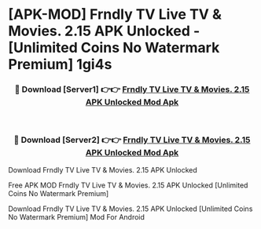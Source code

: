 # [APK-MOD] Frndly TV  Live TV & Movies. 2.15 APK Unlocked - [Unlimited Coins No Watermark Premium] 1gi4s



<div align="center">
<h3>🔴 Download [Server1] 👉👉 <a href="https://momento.my/?title=Frndly_TV__Live_TV_&_Movies._2.15_APK_Unlocked">Frndly TV  Live TV & Movies. 2.15 APK Unlocked Mod Apk</a></h3><br>

<h3>🔴 Download [Server2] 👉👉 <a href="https://momento.my/?title=Frndly_TV__Live_TV_&_Movies._2.15_APK_Unlocked">Frndly TV  Live TV & Movies. 2.15 APK Unlocked Mod Apk</a></h3>
</div>



Download Frndly TV  Live TV & Movies. 2.15 APK Unlocked 

Free APK MOD Frndly TV  Live TV & Movies. 2.15 APK Unlocked [Unlimited Coins No Watermark Premium]

Download Frndly TV  Live TV & Movies. 2.15 APK Unlocked [Unlimited Coins No Watermark Premium] Mod For Android
